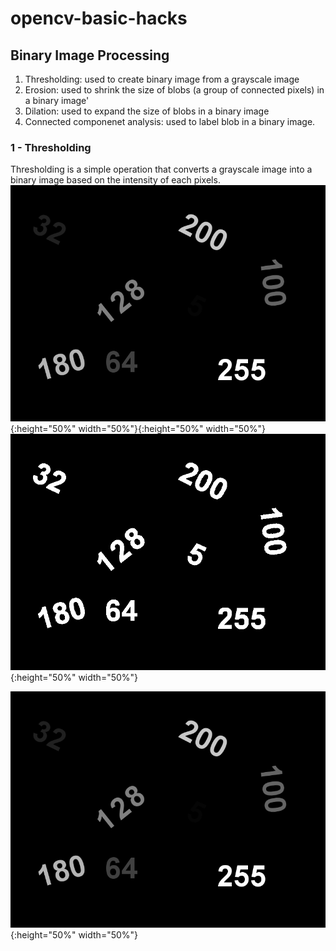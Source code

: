 # opencv-basic-hacks

## Binary Image Processing
1. Thresholding: used to create binary image from a grayscale image
2. Erosion: used to shrink the size of blobs (a group of connected pixels) in a binary image'
3. Dilation: used to expand the size of blobs in a binary image
4. Connected componenet analysis: used to label blob in a binary image.

### 1 - Thresholding
Thresholding is a simple operation that converts a grayscale image into a binary image based on the intensity of each pixels.
![alt text](/data/images/threshold.png "Original Image"){:height="50%" width="50%"}{:height="50%" width="50%"}![alt text](/data/images/threshold_out.png "Thresholded Image"){:height="50%" width="50%"}

![test image size](/data/images/threshold.png){:height="50%" width="50%"}



